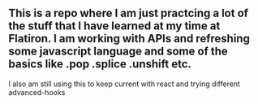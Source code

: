 ## This is a repo where I am just practcing a lot of the stuff that I have learned at my time at Flatiron. I am working with APIs and refreshing some javascript language and some of the basics like .pop .splice .unshift etc. 

I also am still using this to keep current with react and trying different advanced-hooks